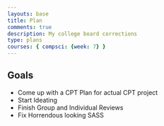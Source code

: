 ```yaml
---
layouts: base
title: Plan
comments: true
description: My college board corrections
type: plans
courses: { compsci: {week: 7} }
---
```

## Goals

- Come up with a CPT Plan for actual CPT project
- Start Ideating
- Finish Group and Individual Reviews
- Fix Horrendous looking SASS